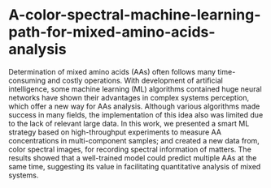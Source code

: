 # A-color-spectral-machine-learning-path-for-mixed-amino-acids-analysis
Determination of mixed amino acids (AAs) often follows many time-consuming and costly operations. With development of artificial intelligence, some machine learning (ML) algorithms contained huge neural networks have shown their advantages in complex systems perception, which offer a new way for AAs analysis. Although various algorithms made success in many fields, the implementation of this idea also was limited due to the lack of relevant large data. In this work, we presented a smart ML strategy based on high-throughput experiments to measure AA concentrations in multi-component samples; and created a new data from, color spectral images, for recording spectral information of matters. The results showed that a well-trained model could predict multiple AAs at the same time, suggesting its value in facilitating quantitative analysis of mixed systems.
